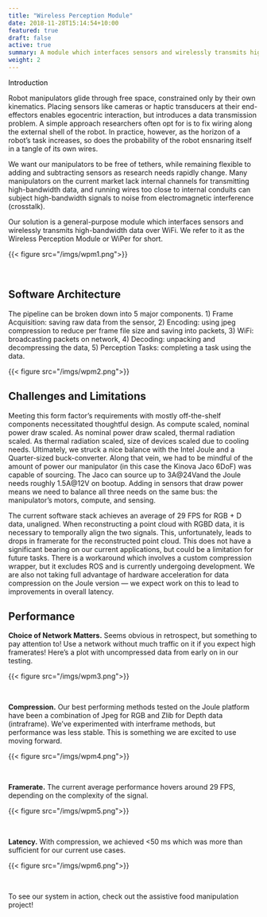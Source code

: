 ```yaml
---
title: "Wireless Perception Module"
date: 2018-11-28T15:14:54+10:00
featured: true
draft: false
active: true
summary: A module which interfaces sensors and wirelessly transmits high-bandwidth data over WiFi
weight: 2
---
```


<font color=black>Introduction</font>

Robot manipulators glide through free space, constrained only by their own kinematics. Placing sensors like cameras or haptic transducers at their end-effectors enables egocentric interaction, but introduces a data transmission problem. A simple approach researchers often opt for is to fix wiring along the external shell of the robot. In practice, however, as the horizon of a robot’s task increases, so does the probability of the robot ensnaring itself in a tangle of its own wires.

We want our manipulators to be free of tethers, while remaining flexible to adding and subtracting sensors as research needs rapidly change. Many manipulators on the current market lack internal channels for transmitting high-bandwidth data, and running wires too close to internal conduits can subject high-bandwidth signals to noise from electromagnetic interference (crosstalk).

Our solution is a general-purpose module which interfaces sensors and wirelessly transmits high-bandwidth data over WiFi. We refer to it as the Wireless Perception Module or WiPer for short.

{{< figure src="/imgs/wpm1.png">}}

&nbsp;

## Software Architecture

The pipeline can be broken down into 5 major components. 1) Frame Acquisition: saving raw data from the sensor, 2) Encoding: using jpeg compression to reduce per frame file size and saving into packets, 3) WiFi: broadcasting packets on network, 4) Decoding: unpacking and decompressing the data, 5) Perception Tasks: completing a task using the data.

{{< figure src="/imgs/wpm2.png">}}

## Challenges and Limitations

Meeting this form factor’s requirements with mostly off-the-shelf components necessitated thoughtful design. As compute scaled, nominal power draw scaled. As nominal power draw scaled, thermal radiation scaled. As thermal radiation scaled, size of devices scaled due to cooling needs. Ultimately, we struck a nice balance with the Intel Joule and a Quarter-sized buck-converter. Along that vein, we had to be mindful of the amount of power our manipulator (in this case the Kinova Jaco 6DoF) was capable of sourcing. The Jaco can source up to 3A@24Vand the Joule needs roughly 1.5A@12V on bootup. Adding in sensors that draw power means we need to balance all three needs on the same bus: the manipulator’s motors, compute, and sensing.

The current software stack achieves an average of 29 FPS for RGB + D data, unaligned. When reconstructing a point cloud with RGBD data, it is necessary to temporally align the two signals. This, unfortunately, leads to drops in framerate for the reconstructed point cloud. This does not have a significant bearing on our current applications, but could be a limitation for future tasks. There is a workaround which involves a custom compression wrapper, but it excludes ROS and is currently undergoing development. We are also not taking full advantage of hardware acceleration for data compression on the Joule version — we expect work on this to lead to improvements in overall latency.

## Performance

__Choice of Network Matters.__ Seems obvious in retrospect, but something to pay attention to! Use a network without much traffic on it if you expect high framerates! Here’s a plot with uncompressed data from early on in our testing.

{{< figure src="/imgs/wpm3.png">}}

&nbsp;

__Compression.__ Our best performing methods tested on the Joule platform have been a combination of Jpeg for RGB and Zlib for Depth data (intraframe). We’ve experimented with interframe methods, but performance was less stable. This is something we are excited to use moving forward.

{{< figure src="/imgs/wpm4.png">}}

&nbsp;

__Framerate.__ The current average performance hovers around 29 FPS, depending on the complexity of the signal.

{{< figure src="/imgs/wpm5.png">}}

&nbsp;

__Latency.__ With compression, we achieved <50 ms which was more than sufficient for our current use cases.

{{< figure src="/imgs/wpm6.png">}}

&nbsp;

To see our system in action, check out the assistive food manipulation project!

